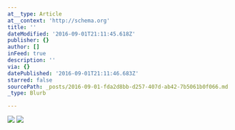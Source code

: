 ```yaml
---
at__type: Article
at__context: 'http://schema.org'
title: ''
dateModified: '2016-09-01T21:11:45.618Z'
publisher: {}
author: []
inFeed: true
description: ''
via: {}
datePublished: '2016-09-01T21:11:46.683Z'
starred: false
sourcePath: _posts/2016-09-01-fda2d8bb-d257-407d-ab42-7b5061b0f066.md
_type: Blurb

---
```

![](https://the-grid-user-content.s3-us-west-2.amazonaws.com/047092b7-b871-479a-97f3-bad6724f8b7e.jpg)
![](https://the-grid-user-content.s3-us-west-2.amazonaws.com/98c404d6-4c1c-442d-87df-29bef9e825ae.jpg)
